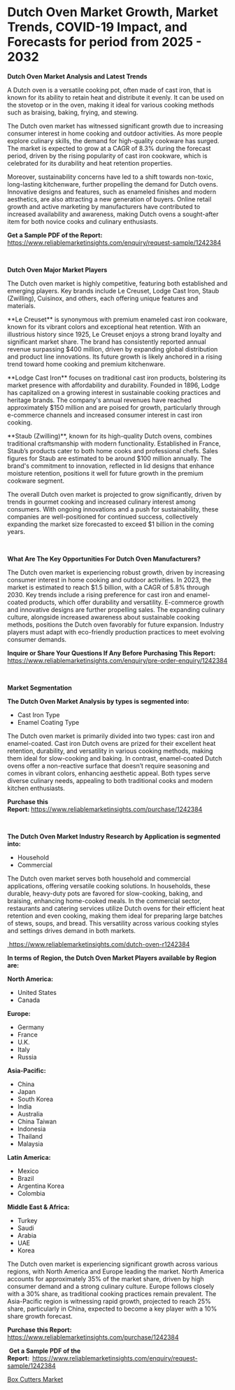 <p><h1>Dutch Oven Market Growth, Market Trends, COVID-19 Impact, and Forecasts for period from 2025 - 2032</h1></p><p><strong>Dutch Oven Market Analysis and Latest Trends</strong></p>
<p><p>A Dutch oven is a versatile cooking pot, often made of cast iron, that is known for its ability to retain heat and distribute it evenly. It can be used on the stovetop or in the oven, making it ideal for various cooking methods such as braising, baking, frying, and stewing.</p><p>The Dutch oven market has witnessed significant growth due to increasing consumer interest in home cooking and outdoor activities. As more people explore culinary skills, the demand for high-quality cookware has surged. The market is expected to grow at a CAGR of 8.3% during the forecast period, driven by the rising popularity of cast iron cookware, which is celebrated for its durability and heat retention properties.</p><p>Moreover, sustainability concerns have led to a shift towards non-toxic, long-lasting kitchenware, further propelling the demand for Dutch ovens. Innovative designs and features, such as enameled finishes and modern aesthetics, are also attracting a new generation of buyers. Online retail growth and active marketing by manufacturers have contributed to increased availability and awareness, making Dutch ovens a sought-after item for both novice cooks and culinary enthusiasts.</p></p>
<p><strong>Get a Sample PDF of the Report:&nbsp;</strong> <a href="https://www.reliablemarketinsights.com/enquiry/request-sample/1242384?utm_campaign=3540&utm_medium=2&utm_source=Github&utm_content=ia&utm_term=05042025&utm_id=dutch-oven">https://www.reliablemarketinsights.com/enquiry/request-sample/1242384</a></p>
<p>&nbsp;</p>
<p><strong>Dutch Oven Major Market Players</strong></p>
<p><p>The Dutch oven market is highly competitive, featuring both established and emerging players. Key brands include Le Creuset, Lodge Cast Iron, Staub (Zwilling), Cuisinox, and others, each offering unique features and materials. </p><p>**Le Creuset** is synonymous with premium enameled cast iron cookware, known for its vibrant colors and exceptional heat retention. With an illustrious history since 1925, Le Creuset enjoys a strong brand loyalty and significant market share. The brand has consistently reported annual revenue surpassing $400 million, driven by expanding global distribution and product line innovations. Its future growth is likely anchored in a rising trend toward home cooking and premium kitchenware.</p><p>**Lodge Cast Iron** focuses on traditional cast iron products, bolstering its market presence with affordability and durability. Founded in 1896, Lodge has capitalized on a growing interest in sustainable cooking practices and heritage brands. The company's annual revenues have reached approximately $150 million and are poised for growth, particularly through e-commerce channels and increased consumer interest in cast iron cooking.</p><p>**Staub (Zwilling)**, known for its high-quality Dutch ovens, combines traditional craftsmanship with modern functionality. Established in France, Staub’s products cater to both home cooks and professional chefs. Sales figures for Staub are estimated to be around $100 million annually. The brand's commitment to innovation, reflected in lid designs that enhance moisture retention, positions it well for future growth in the premium cookware segment.</p><p>The overall Dutch oven market is projected to grow significantly, driven by trends in gourmet cooking and increased culinary interest among consumers. With ongoing innovations and a push for sustainability, these companies are well-positioned for continued success, collectively expanding the market size forecasted to exceed $1 billion in the coming years.</p></p>
<p>&nbsp;</p>
<p><strong>What Are The Key Opportunities For Dutch Oven Manufacturers?</strong></p>
<p><p>The Dutch oven market is experiencing robust growth, driven by increasing consumer interest in home cooking and outdoor activities. In 2023, the market is estimated to reach $1.5 billion, with a CAGR of 5.8% through 2030. Key trends include a rising preference for cast iron and enamel-coated products, which offer durability and versatility. E-commerce growth and innovative designs are further propelling sales. The expanding culinary culture, alongside increased awareness about sustainable cooking methods, positions the Dutch oven favorably for future expansion. Industry players must adapt with eco-friendly production practices to meet evolving consumer demands.</p></p>
<p><strong>Inquire or Share Your Questions If Any Before Purchasing This Report:</strong> <a href="https://www.reliablemarketinsights.com/enquiry/pre-order-enquiry/1242384?utm_campaign=3540&utm_medium=2&utm_source=Github&utm_content=ia&utm_term=05042025&utm_id=dutch-oven">https://www.reliablemarketinsights.com/enquiry/pre-order-enquiry/1242384</a></p>
<p>&nbsp;</p>
<p><strong>Market Segmentation</strong></p>
<p><strong>The Dutch Oven Market Analysis by types is segmented into:</strong></p>
<p><ul><li>Cast Iron Type</li><li>Enamel Coating Type</li></ul></p>
<p><p>The Dutch oven market is primarily divided into two types: cast iron and enamel-coated. Cast iron Dutch ovens are prized for their excellent heat retention, durability, and versatility in various cooking methods, making them ideal for slow-cooking and baking. In contrast, enamel-coated Dutch ovens offer a non-reactive surface that doesn’t require seasoning and comes in vibrant colors, enhancing aesthetic appeal. Both types serve diverse culinary needs, appealing to both traditional cooks and modern kitchen enthusiasts.</p></p>
<p><strong>Purchase this Report:&nbsp;</strong><a href="https://www.reliablemarketinsights.com/purchase/1242384?utm_campaign=3540&utm_medium=2&utm_source=Github&utm_content=ia&utm_term=05042025&utm_id=dutch-oven">https://www.reliablemarketinsights.com/purchase/1242384</a></p>
<p>&nbsp;</p>
<p><strong>The Dutch Oven Market Industry Research by Application is segmented into:</strong></p>
<p><ul><li>Household</li><li>Commercial</li></ul></p>
<p><p>The Dutch oven market serves both household and commercial applications, offering versatile cooking solutions. In households, these durable, heavy-duty pots are favored for slow-cooking, baking, and braising, enhancing home-cooked meals. In the commercial sector, restaurants and catering services utilize Dutch ovens for their efficient heat retention and even cooking, making them ideal for preparing large batches of stews, soups, and bread. This versatility across various cooking styles and settings drives demand in both markets.</p></p>
<p><a href="https://www.reliablemarketinsights.com/dutch-oven-r1242384?utm_campaign=3540&utm_medium=2&utm_source=Github&utm_content=ia&utm_term=05042025&utm_id=dutch-oven">&nbsp;https://www.reliablemarketinsights.com/dutch-oven-r1242384</a></p>
<p><strong>In terms of Region, the Dutch Oven Market Players available by Region are:</strong></p>
<p>
    <p> <strong> North America: </strong>
        <ul>
            <li>United States</li>
            <li>Canada</li>
        </ul>
        </p> 
    <p> <strong> Europe: </strong>
        <ul>
            <li>Germany</li>
            <li>France</li>
            <li>U.K.</li>
            <li>Italy</li>
            <li>Russia</li>
        </ul>
        </p> 
    <p> <strong> Asia-Pacific: </strong>
        <ul>
            <li>China</li>
            <li>Japan</li>
            <li>South Korea</li>
            <li>India</li>
            <li>Australia</li>
            <li>China Taiwan</li>
            <li>Indonesia</li>
            <li>Thailand</li>
            <li>Malaysia</li>
        </ul>
        </p> 
    <p> <strong> Latin America: </strong>
        <ul>
            <li>Mexico</li>
            <li>Brazil</li>
            <li>Argentina Korea</li>
            <li>Colombia</li>
        </ul>
        </p> 
    <p> <strong> Middle East & Africa: </strong>
        <ul>
            <li>Turkey</li>
            <li>Saudi</li>
            <li>Arabia</li>
            <li>UAE</li>
            <li>Korea</li>
        </ul>
    </p>
    </p>
<p><p>The Dutch oven market is experiencing significant growth across various regions, with North America and Europe leading the market. North America accounts for approximately 35% of the market share, driven by high consumer demand and a strong culinary culture. Europe follows closely with a 30% share, as traditional cooking practices remain prevalent. The Asia-Pacific region is witnessing rapid growth, projected to reach 25% share, particularly in China, expected to become a key player with a 10% share growth forecast.</p></p>
<p><strong>Purchase this Report: </strong><a href="https://www.reliablemarketinsights.com/purchase/1242384?utm_campaign=3540&utm_medium=2&utm_source=Github&utm_content=ia&utm_term=05042025&utm_id=dutch-oven">https://www.reliablemarketinsights.com/purchase/1242384</a></p>
<p>&nbsp;<strong>Get a Sample PDF of the Report:&nbsp;&nbsp;</strong><a href="https://www.reliablemarketinsights.com/enquiry/request-sample/1242384?utm_campaign=3540&utm_medium=2&utm_source=Github&utm_content=ia&utm_term=05042025&utm_id=dutch-oven">https://www.reliablemarketinsights.com/enquiry/request-sample/1242384</a></p>
<p><strong></strong></p>
<p><p><a href="https://github.com/wyettillesr4/Market-Research-Report-List-1/blob/main/box-cutters-market.md?utm_campaign=3540&utm_medium=2&utm_source=Github&utm_content=ia&utm_term=05042025&utm_id=dutch-oven">Box Cutters Market</a></p></p>